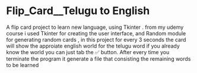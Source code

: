 # Flip_Card__Telugu to English
A flip card project to learn new language, using Tkinter . from my udemy course
i used Tkinter for creating the user interface,
and Random module for generating random cards ,
in this project for every 3 seconds the card will show the approiate english world for the telugu word if you already know the world you can just tab the ✅ button.
After every time you terminate the program it generate a file that consisting the remaining words to be learned
